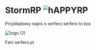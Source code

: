 # StormRP                                                                                             ![hAPPYRP](https://user-images.githubusercontent.com/98953257/152540066-80ce03d1-a04b-4f3d-aa70-d68ef179905e.gif)


Przykładowy napis o serfero serfero to kox

![logo (2)](https://user-images.githubusercontent.com/98953257/152529721-61f41961-505f-4786-adf1-00fcbe9b1782.png)


Fani serfero.pl
